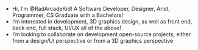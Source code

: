 - Hi, I’m @RadArcadeKid! A Software Developer, Designer, Arist, Programmer, CS Graduate with a Bachelors! 
- I’m interested in development, 3D graphics design, as well as front end, back end, full stack, UI/UX all of the above! 
- I’m looking to collaborate on development open-source projects, either from a design/UI perspective or from a 3D graphics perspective

<!---
RadArcadeKid/RadArcadeKid is a ✨ special ✨ repository because its `README.md` (this file) appears on your GitHub profile.
You can click the Preview link to take a look at your changes.
--->
